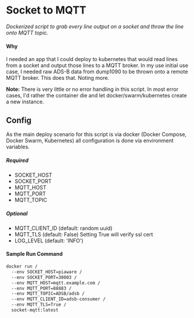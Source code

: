 # Socket to MQTT
*Dockerized script to grab every line output on a socket and throw the line onto MQTT topic.*

#### Why
I needed an app that I could deploy to kubernetes that would read lines from a socket and output 
 those lines to a MQTT broker. In my use initial use case, I needed raw ADS-B data from dump1090
 to be thrown onto a remote MQTT broker. This does that. Noting more. 

**Note:** There is very little or no error handling in this script. In most error cases, I'd rather
 the container die and let docker/swarm/kubernetes create a new instance. 

## Config
As the main deploy scenario for this script is via docker (Docker Compose, Docker Swarm, 
Kubernetes) all configuration is done via environment variables. 


##### Required
* SOCKET_HOST
* SOCKET_PORT
* MQTT_HOST
* MQTT_PORT
* MQTT_TOPIC 


##### Optional
* MQTT_CLIENT_ID (default: random uuid)
* MQTT_TLS (default: False) Setting True will verify ssl cert
* LOG_LEVEL (default: 'INFO')

#### Sample Run Command

```bash 
docker run /
  --env SOCKET_HOST=piaware /
  --env SOCKET_PORT=30003 /
  --env MQTT_HOST=mqtt.example.com /
  --env MQTT_PORT=88883 /
  --env MQTT_TOPIC=ADSB/adsb /
  --env MQTT_CLIENT_ID=adsb-consumer /
  --env MQTT_TLS=True /
  socket-mqtt:latest



```
